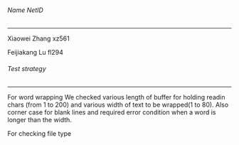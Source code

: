 ###### Name                          NetID
---
Xiaowei Zhang            xz561

Feijiakang Lu              fl294

###### Test strategy
---
For word wrapping
We checked various length of buffer for holding readin chars (from 1 to 200) and various width of text to be wrapped(1 to 80). Also corner case for blank lines and required error condition when a word is longer than the width.

For checking file type
